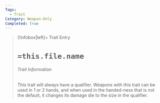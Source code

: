 ```yaml
---
Tags:
  - Trait
Category: Weapon-Only
Completed: true
---
```

> [!infobox|left]+ Trait Entry
> # `=this.file.name`
> ###### Trait Information
> This trait will always have a qualifier. Weapons with this trait can be used in 1 or 2 hands, and when used in the handed-ness that is not the default, it changes its damage die to the size in the qualifier.